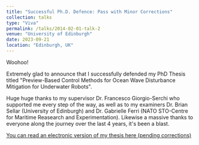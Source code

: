 ```yaml
---
title: "Successful Ph.D. Defence: Pass with Minor Corrections"
collection: talks
type: "Viva"
permalink: /talks/2014-02-01-talk-2
venue: "University of Edinburgh"
date: 2023-09-21
location: "Edinburgh, UK"
---
```


Woohoo! 

Extremely glad to announce that I successfully defended my PhD Thesis titled "Preview-Based Control Methods for Ocean Wave Disturbance Mitigation for Underwater Robots". 

Huge huge thanks to my supervisor Dr. Francesco Giorgio-Serchi who supported me every step of the way, as well as to my examiners Dr. Brian Sellar (University of Edinburgh) and Dr. Gabrielle Ferri (NATO STO-Centre for Maritime Reasearch and Experimentation). Likewise a massive thanks to everyone along the journey over the last 4 years, it's been a blast.

[You can read an electronic version of my thesis here (pending corrections)](/files/PhD_Thesis_corrected.pdf) 


